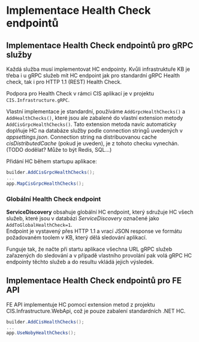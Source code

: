 ﻿# Implementace Health Check endpointů

## Implementace Health Check endpointů pro gRPC služby
Každá služba musí implementovat HC endpointy.
Kvůli infrastruktuře KB je třeba i u gRPC služeb mít HC endpoint jak pro standardní gRPC Health check, tak i pro HTTP 1.1 (REST) Health Check.

Podpora pro Health Check v rámci CIS aplikací je v projektu `CIS.Infrastructure.gRPC`.

Vlastní implementace je standardní, používáme `AddGrpcHealthChecks()` a `AddHealthChecks()`, které jsou ale zabalené do vlastní extension metody `AddCisGrpcHealthChecks()`.
Tato extension metoda navíc automaticky doplňuje HC na databáze služby podle connection stringů uvedených v *appsettings.json*.
Connection string na distribuovanou cache *cisDistributedCache* (pokud je uveden), je z tohoto checku vynechán. (TODO dodělat? Může to být Redis, SQL...)

Přidání HC během startupu aplikace:
```csharp
builder.AddCisGrpcHealthChecks();
...
app.MapCisGrpcHealthChecks();
```

### Globální Health Check endpoint
**ServiceDiscovery** obsahuje globální HC endpoint, který sdružuje HC všech služeb, které jsou v databázi *ServiceDiscovery* označené jako `AddToGlobalHealthCheck=1`.  
Endpoint je vystavený přes HTTP 1.1 a vrací JSON response ve formátu požadovaném toolem v KB, který dělá sledování aplikací.

Funguje tak, že načte při startu aplikace všechna URL gRPC služeb zařazených do sledování a v případě vlastního provolání pak volá gRPC HC endpointy těchto služeb a do resultu vkládá jejich výsledek.

## Implementace Health Check endpointů pro FE API
FE API implementuje HC pomocí extension metod z projektu CIS.Infrastructure.WebApi, což je pouze zabalení standardních .NET HC.

```csharp
builder.AddCisHealthChecks();
...
app.UseNobyHealthChecks();
```
